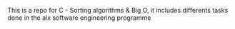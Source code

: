 This is a repo for C - Sorting algorithms & Big O, it includes differents tasks done in the alx software engineering programme
